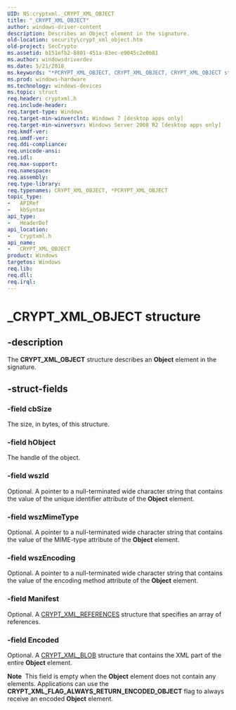 ```yaml
---
UID: NS:cryptxml._CRYPT_XML_OBJECT
title: "_CRYPT_XML_OBJECT"
author: windows-driver-content
description: Describes an Object element in the signature.
old-location: security\crypt_xml_object.htm
old-project: SecCrypto
ms.assetid: b151efb2-8801-451a-83ec-e9045c2e0b81
ms.author: windowsdriverdev
ms.date: 5/21/2018
ms.keywords: "*PCRYPT_XML_OBJECT, CRYPT_XML_OBJECT, CRYPT_XML_OBJECT structure [Security], PCRYPT_XML_OBJECT, PCRYPT_XML_OBJECT structure pointer [Security], _CRYPT_XML_OBJECT, cryptxml/CRYPT_XML_OBJECT, cryptxml/PCRYPT_XML_OBJECT, security.crypt_xml_object"
ms.prod: windows-hardware
ms.technology: windows-devices
ms.topic: struct
req.header: cryptxml.h
req.include-header: 
req.target-type: Windows
req.target-min-winverclnt: Windows 7 [desktop apps only]
req.target-min-winversvr: Windows Server 2008 R2 [desktop apps only]
req.kmdf-ver: 
req.umdf-ver: 
req.ddi-compliance: 
req.unicode-ansi: 
req.idl: 
req.max-support: 
req.namespace: 
req.assembly: 
req.type-library: 
req.typenames: CRYPT_XML_OBJECT, *PCRYPT_XML_OBJECT
topic_type:
-	APIRef
-	kbSyntax
api_type:
-	HeaderDef
api_location:
-	Cryptxml.h
api_name:
-	CRYPT_XML_OBJECT
product: Windows
targetos: Windows
req.lib: 
req.dll: 
req.irql: 
---
```


# _CRYPT_XML_OBJECT structure


## -description


The <b>CRYPT_XML_OBJECT</b> structure describes an <b>Object</b> element in the signature.


## -struct-fields




### -field cbSize

The size, in bytes, of this structure.


### -field hObject

The handle of the object.


### -field wszId

Optional. A pointer to a null-terminated wide character string that contains the value of the unique identifier attribute of the <b>Object</b> element.


### -field wszMimeType

Optional. A pointer to a null-terminated wide character string that contains the value of the MIME-type attribute of the <b>Object</b> element.


### -field wszEncoding

Optional. A pointer to a null-terminated wide character string that contains the value of the encoding method attribute of the <b>Object</b> element.


### -field Manifest

Optional. A <a href="https://msdn.microsoft.com/25414b2d-3283-4e2f-a23c-ccebff1409e2">CRYPT_XML_REFERENCES</a> structure that specifies an array of references.


### -field Encoded

Optional. A <a href="https://msdn.microsoft.com/b70aae53-919b-4d4a-b284-ea6bc223842f">CRYPT_XML_BLOB</a> structure that contains the XML part of the entire <b>Object</b> element.

<div class="alert"><b>Note</b>  This field is empty when the <b>Object</b> element does not contain
    any elements.
    Applications can use the <b>CRYPT_XML_FLAG_ALWAYS_RETURN_ENCODED_OBJECT</b> flag
    to always receive an encoded <b>Object</b> element.</div>
<div> </div>
